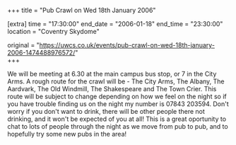 +++
title = "Pub Crawl on Wed 18th January 2006"

[extra]
time = "17:30:00"
end_date = "2006-01-18"
end_time = "23:30:00"
location = "Coventry Skydome"

original = "https://uwcs.co.uk/events/pub-crawl-on-wed-18th-january-2006-1474488976572/"    
+++

We will be meeting at 6.30 at the main campus bus stop, or 7 in the City Arms. A rough route for the crawl will be - The City Arms, The Albany, The Aardvark, The Old Windmill, The Shakespeare and The Town Crier. This route will be subject to change depending on how we feel on the night so if you have trouble finding us on the night my number is 07843 203594. Don't worry if you don't want to drink, there will be other people there not drinking, and it won't be expected of you at all\! This is a great oportunity to chat to lots of people through the night as we move from pub to pub, and to hopefully try some new pubs in the area\!

